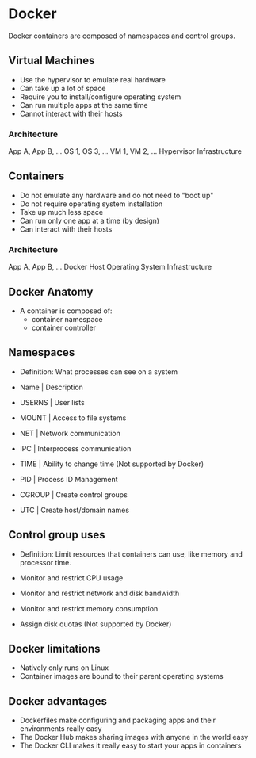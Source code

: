 # Docker

Docker containers are composed of namespaces and control groups.

## Virtual Machines

* Use the hypervisor to emulate real hardware
* Can take up a lot of space
* Require you to install/configure operating system
* Can run multiple apps at the same time
* Cannot interact with their hosts

### Architecture

App A, App B, ...
OS 1, OS 3, ...
VM 1, VM 2, ...
Hypervisor
Infrastructure

## Containers

* Do not emulate any hardware and do not need to "boot up"
* Do not require operating system installation
* Take up much less space
* Can run only one app at a time (by design)
* Can interact with their hosts

### Architecture

App A, App B, ...
Docker
Host Operating System
Infrastructure

## Docker Anatomy

* A container is composed of:
    * container namespace
    * container controller

## Namespaces

* Definition: What processes can see on a system

* Name | Description
* USERNS | User lists
* MOUNT | Access to file systems
* NET | Network communication
* IPC | Interprocess communication
* TIME | Ability to change time (Not supported by Docker)
* PID | Process ID Management
* CGROUP | Create control groups
* UTC | Create host/domain names

## Control group uses

* Definition: Limit resources that containers can use, like memory and processor time.

* Monitor and restrict CPU usage
* Monitor and restrict network and disk bandwidth
* Monitor and restrict memory consumption
* Assign disk quotas (Not supported by Docker)

## Docker limitations

* Natively only runs on Linux
* Container images are bound to their parent operating systems

## Docker advantages

* Dockerfiles make configuring and packaging apps and their environments really easy
* The Docker Hub makes sharing images with anyone in the world easy
* The Docker CLI makes it really easy to start your apps in containers